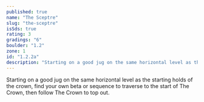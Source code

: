 ```yaml
---
published: true
name: "The Sceptre"
slug: "the-sceptre"
isSds: true
rating: 3
gradings: "6"
boulder: "1.2"
zone: 1
id: "1.2.2a"
description: "Starting on a good jug on the same horizontal level as the starting holds of the crown, find your own beta or sequence to traverse to the start of The Crown, then follow The Crown to top out."
---
```


Starting on a good jug on the same horizontal level as the starting holds of the crown, find your own beta or sequence to traverse to the start of The Crown, then follow The Crown to top out.
